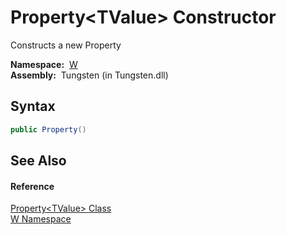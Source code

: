 Property&lt;TValue> Constructor
===============================
  Constructs a new Property

  **Namespace:**  [W][1]  
  **Assembly:**  Tungsten (in Tungsten.dll)

Syntax
------

```csharp
public Property()
```


See Also
--------

#### Reference
[Property&lt;TValue> Class][2]  
[W Namespace][1]  

[1]: ../README.md
[2]: README.md
